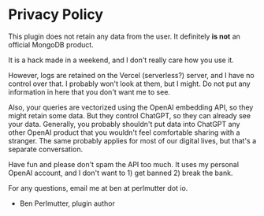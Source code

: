 # Privacy Policy

This plugin does not retain any data from the user. It definitely **is not** an official MongoDB product.

It is a hack made in a weekend, and I don't really care how you use it.

However, logs are retained on the Vercel (serverless?) server, and I have no control over that. I probably won't look at them, but I might. Do not put any information in here that you don't want me to see.

Also, your queries are vectorized using the OpenAI embedding API, so they might retain some data. But they control ChatGPT, so they can already see your data. Generally, you probably shouldn't put data into ChatGPT any other OpenAI product that you wouldn't feel comfortable sharing with a stranger. The same probably applies for most of our digital lives, but that's a separate conversation.

Have fun and please don't spam the API too much. It uses my personal OpenAI account, and I don't want to 1) get banned 2) break the bank.

For any questions, email me at ben at perlmutter dot io.

- Ben Perlmutter, plugin author
